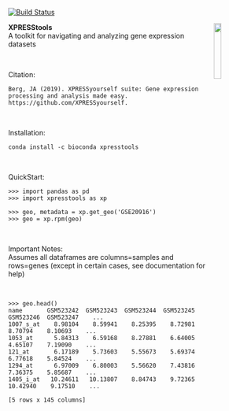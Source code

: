 [![Build Status](https://travis-ci.org/dwyl/learn-travis.svg?branch=master)](https://travis-ci.org/dwyl/learn-travis)

<p><img src="https://github.com/XPRESSyourself/XPRESStools/blob/master/docs/content/xpressyourself.png" class="center" width="17%" height="17%" align="right">

<b>XPRESStools</b>  
A toolkit for navigating and analyzing gene expression datasets

<br />

Citation:    
```
Berg, JA (2019). XPRESSyourself suite: Gene expression processing and analysis made easy. https://github.com/XPRESSyourself.
```

<br />

Installation:   
```
conda install -c bioconda xpresstools
```

<br />

QuickStart:   
```
>>> import pandas as pd
>>> import xpresstools as xp   

>>> geo, metadata = xp.get_geo('GSE20916')
>>> geo = xp.rpm(geo)
```

<br />

Important Notes:    
Assumes all dataframes are columns=samples and rows=genes (except in certain cases, see documentation for help)    

<br />

```
>>> geo.head()
name       GSM523242  GSM523243  GSM523244  GSM523245  GSM523246  GSM523247    ...     
1007_s_at    8.98104    8.59941    8.25395    8.72981    8.70794    8.10693    ...       
1053_at      5.84313    6.59168    8.27881    6.64005    4.65107    7.19090    ...       
121_at       6.17189    5.73603    5.55673    5.69374    6.77618    5.84524    ...       
1294_at      6.97009    6.80003    5.56620    7.43816    7.36375    5.85687    ...       
1405_i_at   10.24611   10.13807    8.84743    9.72365   10.42940    9.17510    ...   

[5 rows x 145 columns]   
```
<br />
